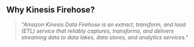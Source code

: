 ## Why Kinesis Firehose?

> _"Amazon Kinesis Data Firehose is an extract, transform, and load (ETL) service that reliably captures, transforms, and delivers streaming data to data lakes, data stores, and analytics services."_

<!-- .element: class="fragment" -->
